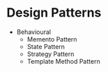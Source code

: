 # Design Patterns

* Behavioural
  * Memento Pattern
  * State Pattern
  * Strategy Pattern
  * Template Method Pattern
